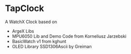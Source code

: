 # TapClock
A WatchX Clock based on 
* ArgeX Libs
* MPU6050 Lib and Demo Code from Korneliusz Jarzebski
* BasicWatch v1 from kghunt
* OLED Library SSD1306Ascii by Greiman
